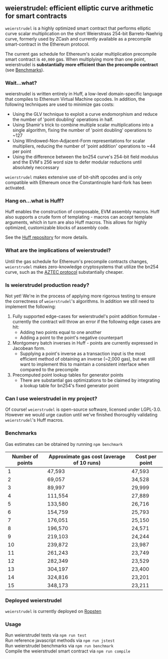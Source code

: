 ## **weierstrudel**: efficient elliptic curve arithmetic for smart contracts  

`weierstrudel` is a highly optimized smart contract that performs elliptic curve scalar multiplication on the short Weierstrass 254-bit Barreto-Naehrig curve, formerly used by ZCash and currently available as a precompile smart-contract in the Ethereum protocol.  

The current gas schedule for Ethereum's scalar multiplication precompile smart contract is `40,000` gas. When multiplying more than one point, weierstrudel is **substantially more efficient than the precompile contract** (see [Benchmarks](#benchmarks)).

### **Wait...what?**  

weierstrudel is written entirely in Huff, a low-level domain-specific language that compiles to Ethereum Virtual Machine opcodes. In addition, the following techniques are used to minimize gas costs:  

* Using the GLV technique to exploit a curve endomorphism and reduce the number of 'point doubling' operations in half.  
* Using Shamir's trick to combine multiple scalar multiplications into a single algorithm, fixing the number of 'point doubling' operations to ~127  
* Using Windowed-Non-Adjacent-Form representations for scalar multipliers, reducing the number of 'point addition' operations to ~44 per point  
* Using the difference between the bn254 curve's 254-bit field modulus and the EVM's 256 word size to defer modular reductions until absolutely neccessary  

`weierstrudel` makes extensive use of bit-shift opcodes and is only compatible with Ethereum once the Constantinople hard-fork has been activated.  

### **Hang on...what is Huff?**

Huff enables the construction of composable, EVM assembly macros. Huff also supports a crude form of templating - macros can accept template arguments, which in turn are also Huff macros. This allows for highly optimized, customizable blocks of assembly code.  

See the [Huff repository]() for more details.

### **What are the implications of weierstrudel?**

Until the gas schedule for Ethereum's precompile contracts changes, `weierstrudel` makes zero-knowledge cryptosystems that utilize the bn254 curve, such as the [AZTEC protocol]() substantially cheaper.

### **Is weierstrudel production ready?**

Not yet! We're in the process of applying more rigorous testing to ensure the correctness of `weierstrudel`'s algorithms. In addition we still need to implement the following:  

1. Fully supported edge-cases for weierstrudel's point addition formulae - currently the contract will throw an error if the following edge cases are hit:
    * Adding two points equal to one another
    * Adding a point to the point's negative counterpart
2. Montgomery batch inverses in Huff - points are currently expressed in Jacobean form.
    * Supplying a point's inverse as a transaction input is the most efficient method of obtaining an inverse (~2,000 gas), but we still want to implement this to maintain a consistent interface when compared to the precompile
3. Precomputed point lookup tables for generator points
    * There are substantial gas optimizations to be claimed by integrating a lookup table for bn254's fixed generator point

### **Can I use weierstrudel in my project?**  

Of course! `weierstrudel` is open-source software, licensed under LGPL-3.0. However we would urge caution until we've finished thoroughly validating `weierstrudel`'s Huff macros.

### **Benchmarks**

Gas estimates can be obtained by running `npm benchmark`

Number of points | Approximate gas cost (average of 10 runs) | Cost per point
--- | --- | ---
1 | 47,593 | 47,593
2 | 69,057 | 34,528
3 | 89,997 | 29,999
4 | 111,554 | 27,889
5 | 133,580 | 26,716
6 | 154,759 | 25,793
7 | 176,051 | 25,150
8 | 196,570 | 24,571
9 | 219,103 | 24,244
10 | 239,872 | 23,987
11 | 261,243 | 23,749
12 | 282,349 | 23,529
13 | 304,197 | 23,400
14 | 324,816 | 23,201
15 | 348,173 | 23,211

### **Deployed weierstrudel**

`weierstrudel` is currently deployed on [Ropsten](https://ropsten.etherscan.io/address/0xd68131a43ca870ce0a27f5ace6c696dd6c442683#code)

### **Usage**

Run weierstrudel tests via `npm run test`  
Run reference javascript methods via `npm run jstest`  
Run weierstrudel benchmarks via `npm run benchmark`  
Compile the weierstrudel smart contract via `npm run compile`